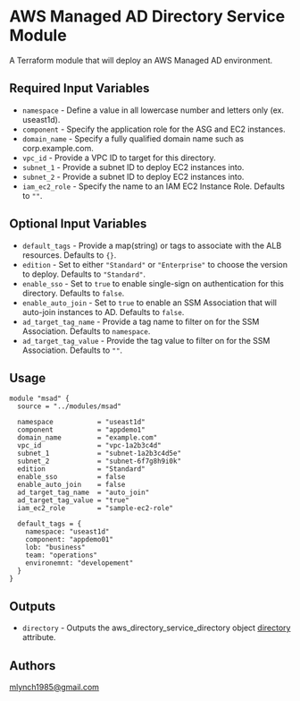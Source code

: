 AWS Managed AD Directory Service Module
===========

A Terraform module that will deploy an AWS Managed AD environment.

Required Input Variables
----------------------

- `namespace` - Define a value in all lowercase number and letters only (ex. useast1d).
- `component` - Specify the application role for the ASG and EC2 instances.
- `domain_name` - Specify a fully qualified domain name such as corp.example.com.
- `vpc_id` - Provide a VPC ID to target for this directory.
- `subnet_1` - Provide a subnet ID to deploy EC2 instances into.
- `subnet_2` - Provide a subnet ID to deploy EC2 instances into.
- `iam_ec2_role` - Specify the name to an IAM EC2 Instance Role. Defaults to `""`.

Optional Input Variables
----------------------

- `default_tags` - Provide a map(string) or tags to associate with the ALB resources. Defaults to `{}`.
- `edition` - Set to either `"Standard"` or `"Enterprise"` to choose the version to deploy. Defaults to `"Standard"`.
- `enable_sso` - Set to `true` to enable single-sign on authentication for this directory. Defaults to `false`.
- `enable_auto_join` - Set to `true` to enable an SSM Association that will auto-join instances to AD. Defaults to `false`.
- `ad_target_tag_name` - Provide a tag name to filter on for the SSM Association. Defaults to `namespace`.
- `ad_target_tag_value` - Provide the tag value to filter on for the SSM Association. Defaults to `""`.

Usage
-----

```hcl
module "msad" {
  source = "../modules/msad"

  namespace           = "useast1d"
  component           = "appdemo1"
  domain_name         = "example.com"
  vpc_id              = "vpc-1a2b3c4d"
  subnet_1            = "subnet-1a2b3c4d5e"
  subnet_2            = "subnet-6f7g8h9i0k"
  edition             = "Standard"
  enable_sso          = false
  enable_auto_join    = false
  ad_target_tag_name  = "auto_join"
  ad_target_tag_value = "true"
  iam_ec2_role        = "sample-ec2-role"

  default_tags = {
    namespace: "useast1d"
    component: "appdemo01"
    lob: "business"
    team: "operations"
    environemnt: "developement"
  }
}
```

Outputs
----------------------

- `directory` - Outputs the aws_directory_service_directory object [directory](https://registry.terraform.io/providers/hashicorp/aws/latest/docs/resources/directory_service_directory) attribute.

Authors
----------------------

mlynch1985@gmail.com
